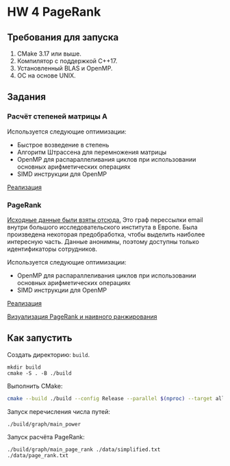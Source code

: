 # HW 4 PageRank

## Требования для запуска

1. CMake 3.17 или выше.
2. Компилятор с поддержкой C++17.
3. Установленный BLAS и OpenMP.
4. ОС на основе UNIX.

## Задания

### Расчёт степеней матрицы A

Используется следующие оптимизации:
* Быстрое возведение в степень
* Алгоритм Штрассена для перемножения матрицы
* OpenMP для распараллеливания циклов при использовании основных арифметических операциях
* SIMD инструкции для OpenMP

[Реализация](graph/src/main_power.cpp)

### PageRank

[Исходные данные были взяты отсюда.](https://snap.stanford.edu/data/email-Eu-core.html) Это граф перессылки email внутри большого исследовательского института в Европе. Была произведена некоторая предобработка, чтобы выделить наиболее интересную часть. Данные анонимны, поэтому доступны только идентификаторы сотрудников.

Используется следующие оптимизации:
* OpenMP для распараллеливания циклов при использовании основных арифметических операциях
* SIMD инструкции для OpenMP

[Реализация](graph/src/main_page_rank.cpp)

[Визуализация PageRank и наивного ранжирования](images/rank.md)


## Как запустить

Создать директорию: `build`.
```
mkdir build
cmake -S . -B ./build
```

Выполнить CMake:
```bash
cmake --build ./build --config Release --parallel $(nproc) --target all
```

Запуск перечисления числа путей:
```
./build/graph/main_power
```

Запуск расчёта PageRank:
```
./build/graph/main_page_rank ./data/simplified.txt ./data/page_rank.txt
```


